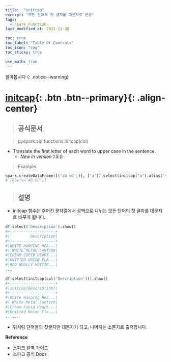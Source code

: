 ```yaml
---
title:  "initcap"
excerpt: "모든 단어의 첫 글자를 대문자로 변경"
tags:
  - Spark_Function
last_modified_at: 2021-11-30

toc: true
toc_label: "Table Of Contents"
toc_icon: "cog"
toc_sticky: true

use_math: true
---
```


알아봅시다
{: .notice--warning}

# [initcap](#link){: .btn .btn--primary}{: .align-center}

> ## 공식문서

> pyspark.sql.functions.initcap(col)

- Translate the first letter of each word to upper case in the sentence.
  - *New in version 1.5.0.*

> Example

```python
spark.createDataFrame([('ab cd',)], ['a']).select(initcap("a").alias('v')).collect()
# [Row(v='Ab Cd')]
```

> ## 설명

- initcap 함수는 주어진 문자열에서 공백으로 나뉘는 모든 단어의 첫 글자를 대문자로 바꾸게 됩니다. 

```python
df.select('Description').show()
#+--------------------+
#|         Description|
#+--------------------+
#|WHITE HANGING HEA...|
#| WHITE METAL LANTERN|
#|CREAM CUPID HEART...|
#|KNITTED UNION FLA...|
#|RED WOOLLY HOTTIE...|
...

df.select(initcap(col('Description'))).show()
#+--------------------+
#|initcap(Description)|
#+--------------------+
#|White Hanging Hea...|
#| White Metal Lantern|
#|Cream Cupid Heart...|
#|Knitted Union Fla...|
......
```

- 위처럼 단어들의 첫글자만 대문자가 되고, 나머지는 소문자로 출력합니다.

**Reference**

- 스파크 완벽 가이드
- 스파크 공식 Docs

